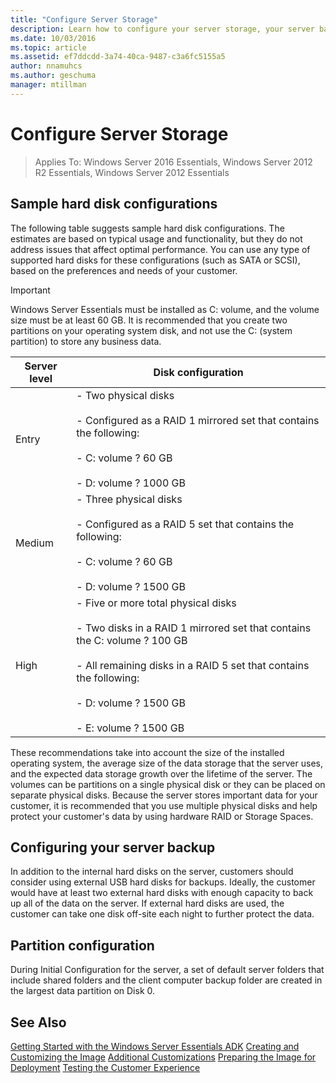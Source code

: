 ```yaml
---
title: "Configure Server Storage"
description: Learn how to configure your server storage, your server backup, and the data partition.
ms.date: 10/03/2016
ms.topic: article
ms.assetid: ef7ddcdd-3a74-40ca-9487-c3a6fc5155a5
author: nnamuhcs
ms.author: geschuma
manager: mtillman
---
```


# Configure Server Storage

>Applies To: Windows Server 2016 Essentials, Windows Server 2012 R2 Essentials, Windows Server 2012 Essentials

## Sample hard disk configurations
 The following table suggests sample hard disk configurations. The estimates are based on typical usage and functionality, but they do not address issues that affect optimal performance. You can use any type of supported hard disks for these configurations (such as SATA or SCSI), based on the preferences and needs of your customer.

> [!IMPORTANT]
>   Windows Server Essentials must be installed as C: volume, and the volume size must be at least 60 GB. It is recommended that you create two partitions on your operating system disk, and not use the C: (system partition) to store any business data.

|Server level|Disk configuration|
|------------------|------------------------|
|Entry|- Two physical disks<br /><br /> - Configured as a RAID 1 mirrored set that contains the following:<br /><br /> - C: volume  ? 60 GB<br /><br /> - D: volume  ? 1000 GB|
|Medium|- Three physical disks<br /><br /> - Configured as a RAID 5 set that contains the following:<br /><br /> - C: volume  ? 60 GB<br /><br /> - D: volume  ? 1500 GB|
|High|- Five or more total physical disks<br /><br /> - Two disks in a RAID 1 mirrored set that contains the C: volume  ? 100 GB<br /><br /> - All remaining disks in a RAID 5 set that contains the following:<br /><br /> - D: volume  ? 1500 GB<br /><br /> - E: volume  ? 1500 GB|

 These recommendations take into account the size of the installed operating system, the average size of the data storage that the server uses, and the expected data storage growth over the lifetime of the server. The volumes can be partitions on a single physical disk or they can be placed on separate physical disks. Because the server stores important data for your customer, it is recommended that you use multiple physical disks and help protect your customer's data by using hardware RAID or Storage Spaces.

## Configuring your server backup
 In addition to the internal hard disks on the server, customers should consider using external USB hard disks for backups. Ideally, the customer would have at least two external hard disks with enough capacity to back up all of the data on the server. If external hard disks are used, the customer can take one disk off-site each night to further protect the data.

## Partition configuration
 During Initial Configuration for the server, a set of default server folders that include shared folders and the client computer backup folder are created in the largest data partition on Disk 0.

## See Also

 [Getting Started with the Windows Server Essentials ADK](Getting-Started-with-the-Windows-Server-Essentials-ADK.md)
 [Creating and Customizing the Image](Creating-and-Customizing-the-Image.md)
 [Additional Customizations](Additional-Customizations.md)
 [Preparing the Image for Deployment](Preparing-the-Image-for-Deployment.md)
 [Testing the Customer Experience](Testing-the-Customer-Experience.md)

